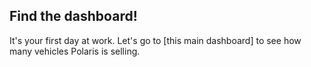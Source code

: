 ## Find the dashboard! 

It's your first day at work. Let's go to [this main dashboard] to see how many vehicles Polaris is selling.



